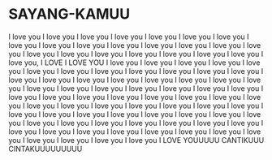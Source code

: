# SAYANG-KAMUU
I love you I love you I love you I love you I love you I love you I love you I love you I love you I love you I love you I love you I love you I love you I love you I love you I love you I love you I love you I love you I love you I love you I love you, I LOVE I LOVE YOU I love you
I love you
I love you
I love you
I love you
I love you
I love you
I love you
I love you
I love you
I love you
I love you
I love you
I love you
I love you
I love you
I love you
I love you
I love you
I love you
I love you
I love you
I love you
I love you
I love you
I love you
I love you
I love you
I love you
I love you
I love you
I love you
I love you
I love you
I love you
I love you
I love you
I love you
I love you
I love you
I love you
I love you
I love you
I love you
I love you
I love you
I love you
I love you
I love you
I love you
I love you
I love you
I love you
I love you
I love you
I love you
I love you
I love you
I love you
I love you
I love you
I love you
I love you
I love you
I love you
I love you
I love you
I love you
I love you
I LOVE YOUUUUU CANTIKUUU CINTAKUUUUUUUUU

